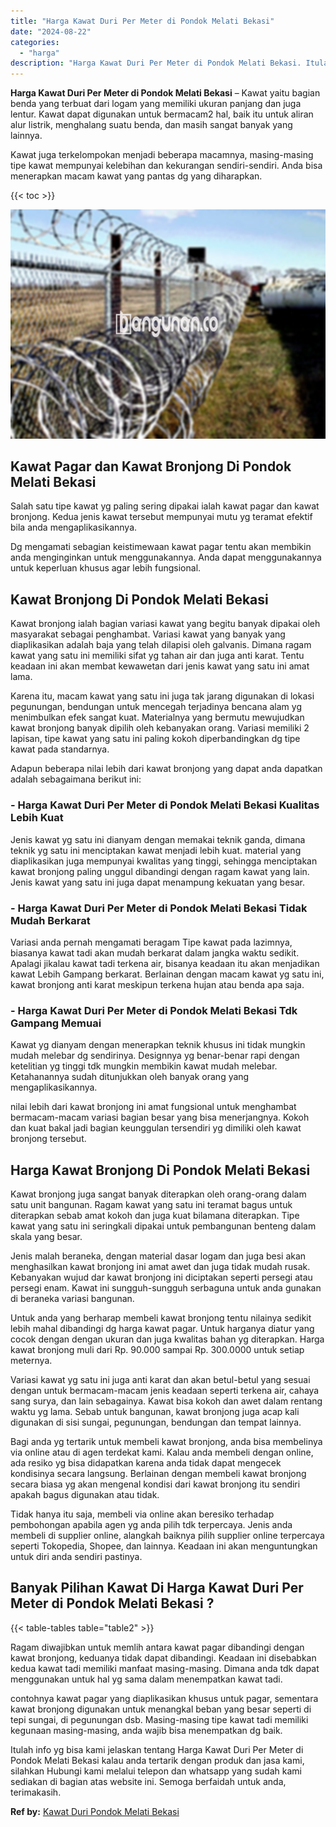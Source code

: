 ```yaml
---
title: "Harga Kawat Duri Per Meter di Pondok Melati Bekasi"
date: "2024-08-22"
categories: 
  - "harga"
description: "Harga Kawat Duri Per Meter di Pondok Melati Bekasi. Itulah info yg bisa kami jelaskan tentang Harga Kawat Duri Per Meter di Pondok Melati Bekasi kalau anda t..."
---
```


**Harga Kawat Duri Per Meter di Pondok Melati Bekasi** – Kawat yaitu bagian benda yang terbuat dari logam yang memiliki ukuran panjang dan juga lentur. Kawat dapat digunakan untuk bermacam2 hal, baik itu untuk aliran alur listrik, menghalang suatu benda, dan masih sangat banyak yang lainnya.

Kawat juga terkelompokan menjadi beberapa macamnya, masing-masing tipe kawat mempunyai kelebihan dan kekurangan sendiri-sendiri. Anda bisa menerapkan macam kawat yang pantas dg yang diharapkan.

{{< toc >}}

![Harga Kawat Duri Per Meter di Pondok Melati Bekasi](/images/jual-kawat-murah43.png)

## Kawat Pagar dan Kawat Bronjong Di Pondok Melati Bekasi

Salah satu tipe kawat yg paling sering dipakai ialah kawat pagar dan kawat bronjong. Kedua jenis kawat tersebut mempunyai mutu yg teramat efektif bila anda mengaplikasikannya.

Dg mengamati sebagian keistimewaan kawat pagar tentu akan membikin anda menginginkan untuk menggunakannya. Anda dapat menggunakannya untuk keperluan khusus agar lebih fungsional.

## Kawat Bronjong Di Pondok Melati Bekasi

Kawat bronjong ialah bagian variasi kawat yang begitu banyak dipakai oleh masyarakat sebagai penghambat. Variasi kawat yang banyak yang diaplikasikan adalah baja yang telah dilapisi oleh galvanis. Dimana ragam kawat yang satu ini memiliki sifat yg tahan air dan juga anti karat. Tentu keadaan ini akan membat kewawetan dari jenis kawat yang satu ini amat lama.

Karena itu, macam kawat yang satu ini juga tak jarang digunakan di lokasi pegunungan, bendungan untuk mencegah terjadinya bencana alam yg menimbulkan efek sangat kuat. Materialnya yang bermutu mewujudkan kawat bronjong banyak dipilih oleh kebanyakan orang. Variasi memiliki 2 lapisan, tipe kawat yang satu ini paling kokoh diperbandingkan dg tipe kawat pada standarnya.

Adapun beberapa nilai lebih dari kawat bronjong yang dapat anda dapatkan adalah sebagaimana berikut ini:

### \- Harga Kawat Duri Per Meter di Pondok Melati Bekasi Kualitas Lebih Kuat

Jenis kawat yg satu ini dianyam dengan memakai teknik ganda, dimana teknik yg satu ini menciptakan kawat menjadi lebih kuat. material yang diaplikasikan juga mempunyai kwalitas yang tinggi, sehingga menciptakan kawat bronjong paling unggul dibandingi dengan ragam kawat yang lain. Jenis kawat yang satu ini juga dapat menampung kekuatan yang besar.

### \- Harga Kawat Duri Per Meter di Pondok Melati Bekasi Tidak Mudah Berkarat

Variasi anda pernah mengamati beragam Tipe kawat pada lazimnya, biasanya kawat tadi akan mudah berkarat dalam jangka waktu sedikit. Apalagi jikalau kawat tadi terkena air, bisanya keadaan itu akan menjadikan kawat Lebih Gampang berkarat. Berlainan dengan macam kawat yg satu ini, kawat bronjong anti karat meskipun terkena hujan atau benda apa saja.

### \- Harga Kawat Duri Per Meter di Pondok Melati Bekasi Tdk Gampang Memuai

Kawat yg dianyam dengan menerapkan teknik khusus ini tidak mungkin mudah melebar dg sendirinya. Designnya yg benar-benar rapi dengan ketelitian yg tinggi tdk mungkin membikin kawat mudah melebar. Ketahanannya sudah ditunjukkan oleh banyak orang yang mengaplikasikannya.

nilai lebih dari kawat bronjong ini amat fungsional untuk menghambat bermacam-macam variasi bagian besar yang bisa menerjangnya. Kokoh dan kuat bakal jadi bagian keunggulan tersendiri yg dimiliki oleh kawat bronjong tersebut.

## Harga Kawat Bronjong Di Pondok Melati Bekasi

Kawat bronjong juga sangat banyak diterapkan oleh orang-orang dalam satu unit bangunan. Ragam kawat yang satu ini teramat bagus untuk diterapkan sebab amat kokoh dan juga kuat bilamana diterapkan. Tipe kawat yang satu ini seringkali dipakai untuk pembangunan benteng dalam skala yang besar.

Jenis malah beraneka, dengan material dasar logam dan juga besi akan menghasilkan kawat bronjong ini amat awet dan juga tidak mudah rusak. Kebanyakan wujud dar kawat bronjong ini diciptakan seperti persegi atau persegi enam. Kawat ini sungguh-sungguh serbaguna untuk anda gunakan di beraneka variasi bangunan.

Untuk anda yang berharap membeli kawat bronjong tentu nilainya sedikit lebih mahal dibandingi dg harga kawat pagar. Untuk harganya diatur yang cocok dengan dengan ukuran dan juga kwalitas bahan yg diterapkan. Harga kawat bronjong muli dari Rp. 90.000 sampai Rp. 300.0000 untuk setiap meternya.

Variasi kawat yg satu ini juga anti karat dan akan betul-betul yang sesuai dengan untuk bermacam-macam jenis keadaan seperti terkena air, cahaya sang surya, dan lain sebagainya. Kawat bisa kokoh dan awet dalam rentang waktu yg lama. Sebab untuk bangunan, kawat bronjong juga acap kali digunakan di sisi sungai, pegunungan, bendungan dan tempat lainnya.

Bagi anda yg tertarik untuk membeli kawat bronjong, anda bisa membelinya via online atau di agen terdekat kami. Kalau anda membeli dengan online, ada resiko yg bisa didapatkan karena anda tidak dapat mengecek kondisinya secara langsung. Berlainan dengan membeli kawat bronjong secara biasa yg akan mengenal kondisi dari kawat bronjong itu sendiri apakah bagus digunakan atau tidak.

Tidak hanya itu saja, membeli via online akan beresiko terhadap pembohongan apabila agen yg anda pilih tdk terpercaya. Jenis anda membeli di supplier online, alangkah baiknya pilih supplier online terpercaya seperti Tokopedia, Shopee, dan lainnya. Keadaan ini akan menguntungkan untuk diri anda sendiri pastinya.

## Banyak Pilihan Kawat Di Harga Kawat Duri Per Meter di Pondok Melati Bekasi ?

{{< table-tables table="table2" >}}

Ragam diwajibkan untuk memlih antara kawat pagar dibandingi dengan kawat bronjong, keduanya tidak dapat dibandingi. Keadaan ini disebabkan kedua kawat tadi memiliki manfaat masing-masing. Dimana anda tdk dapat menggunakan untuk hal yg sama dalam menempatkan kawat tadi.

contohnya kawat pagar yang diaplikasikan khusus untuk pagar, sementara kawat bronjong digunakan untuk menangkal beban yang besar seperti di tepi sungai, di pegunungan dsb. Masing-masing tipe kawat tadi memiliki kegunaan masing-masing, anda wajib bisa menempatkan dg baik.

Itulah info yg bisa kami jelaskan tentang Harga Kawat Duri Per Meter di Pondok Melati Bekasi kalau anda tertarik dengan produk dan jasa kami, silahkan Hubungi kami melalui telepon dan whatsapp yang sudah kami sediakan di bagian atas website ini. Semoga berfaidah untuk anda, terimakasih.

**Ref by:** [Kawat Duri Pondok Melati Bekasi](https://id.wikipedia.org/wiki/Kawat)
